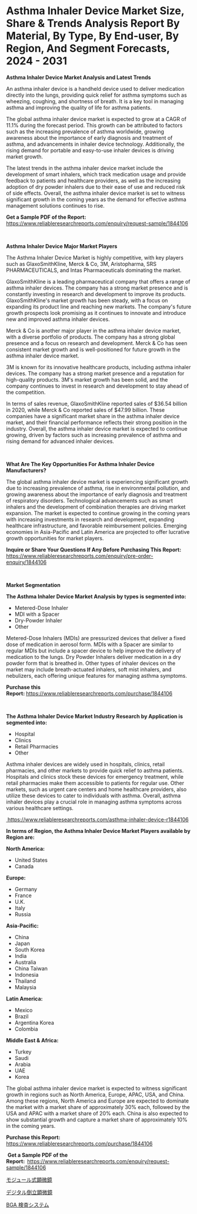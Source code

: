 <p><h1>Asthma Inhaler Device Market Size, Share & Trends Analysis Report By Material, By Type, By End-user, By Region, And Segment Forecasts, 2024 - 2031</h1></p><p><strong>Asthma Inhaler Device Market Analysis and Latest Trends</strong></p>
<p><p>An asthma inhaler device is a handheld device used to deliver medication directly into the lungs, providing quick relief for asthma symptoms such as wheezing, coughing, and shortness of breath. It is a key tool in managing asthma and improving the quality of life for asthma patients.</p><p>The global asthma inhaler device market is expected to grow at a CAGR of 11.1% during the forecast period. This growth can be attributed to factors such as the increasing prevalence of asthma worldwide, growing awareness about the importance of early diagnosis and treatment of asthma, and advancements in inhaler device technology. Additionally, the rising demand for portable and easy-to-use inhaler devices is driving market growth.</p><p>The latest trends in the asthma inhaler device market include the development of smart inhalers, which track medication usage and provide feedback to patients and healthcare providers, as well as the increasing adoption of dry powder inhalers due to their ease of use and reduced risk of side effects. Overall, the asthma inhaler device market is set to witness significant growth in the coming years as the demand for effective asthma management solutions continues to rise.</p></p>
<p><strong>Get a Sample PDF of the Report:&nbsp;</strong> <a href="https://www.reliableresearchreports.com/enquiry/request-sample/1844106">https://www.reliableresearchreports.com/enquiry/request-sample/1844106</a></p>
<p>&nbsp;</p>
<p><strong>Asthma Inhaler Device Major Market Players</strong></p>
<p><p>The Asthma Inhaler Device Market is highly competitive, with key players such as GlaxoSmithKline, Merck & Co, 3M, Aristopharma, SRS PHARMACEUTICALS, and Intas Pharmaceuticals dominating the market. </p><p>GlaxoSmithKline is a leading pharmaceutical company that offers a range of asthma inhaler devices. The company has a strong market presence and is constantly investing in research and development to improve its products. GlaxoSmithKline's market growth has been steady, with a focus on expanding its product line and reaching new markets. The company's future growth prospects look promising as it continues to innovate and introduce new and improved asthma inhaler devices.</p><p>Merck & Co is another major player in the asthma inhaler device market, with a diverse portfolio of products. The company has a strong global presence and a focus on research and development. Merck & Co has seen consistent market growth and is well-positioned for future growth in the asthma inhaler device market.</p><p>3M is known for its innovative healthcare products, including asthma inhaler devices. The company has a strong market presence and a reputation for high-quality products. 3M's market growth has been solid, and the company continues to invest in research and development to stay ahead of the competition.</p><p>In terms of sales revenue, GlaxoSmithKline reported sales of $36.54 billion in 2020, while Merck & Co reported sales of $47.99 billion. These companies have a significant market share in the asthma inhaler device market, and their financial performance reflects their strong position in the industry. Overall, the asthma inhaler device market is expected to continue growing, driven by factors such as increasing prevalence of asthma and rising demand for advanced inhaler devices.</p></p>
<p>&nbsp;</p>
<p><strong>What Are The Key Opportunities For Asthma Inhaler Device Manufacturers?</strong></p>
<p><p>The global asthma inhaler device market is experiencing significant growth due to increasing prevalence of asthma, rise in environmental pollution, and growing awareness about the importance of early diagnosis and treatment of respiratory disorders. Technological advancements such as smart inhalers and the development of combination therapies are driving market expansion. The market is expected to continue growing in the coming years with increasing investments in research and development, expanding healthcare infrastructure, and favorable reimbursement policies. Emerging economies in Asia-Pacific and Latin America are projected to offer lucrative growth opportunities for market players.</p></p>
<p><strong>Inquire or Share Your Questions If Any Before Purchasing This Report:</strong> <a href="https://www.reliableresearchreports.com/enquiry/pre-order-enquiry/1844106">https://www.reliableresearchreports.com/enquiry/pre-order-enquiry/1844106</a></p>
<p>&nbsp;</p>
<p><strong>Market Segmentation</strong></p>
<p><strong>The Asthma Inhaler Device Market Analysis by types is segmented into:</strong></p>
<p><ul><li>Metered-Dose Inhaler</li><li>MDI with a Spacer</li><li>Dry-Powder Inhaler</li><li>Other</li></ul></p>
<p><p>Metered-Dose Inhalers (MDIs) are pressurized devices that deliver a fixed dose of medication in aerosol form. MDIs with a Spacer are similar to regular MDIs but include a spacer device to help improve the delivery of medication to the lungs. Dry Powder Inhalers deliver medication in a dry powder form that is breathed in. Other types of inhaler devices on the market may include breath-actuated inhalers, soft mist inhalers, and nebulizers, each offering unique features for managing asthma symptoms.</p></p>
<p><strong>Purchase this Report:&nbsp;</strong><a href="https://www.reliableresearchreports.com/purchase/1844106">https://www.reliableresearchreports.com/purchase/1844106</a></p>
<p>&nbsp;</p>
<p><strong>The Asthma Inhaler Device Market Industry Research by Application is segmented into:</strong></p>
<p><ul><li>Hospital</li><li>Clinics</li><li>Retail Pharmacies</li><li>Other</li></ul></p>
<p><p>Asthma inhaler devices are widely used in hospitals, clinics, retail pharmacies, and other markets to provide quick relief to asthma patients. Hospitals and clinics stock these devices for emergency treatment, while retail pharmacies make them accessible to patients for regular use. Other markets, such as urgent care centers and home healthcare providers, also utilize these devices to cater to individuals with asthma. Overall, asthma inhaler devices play a crucial role in managing asthma symptoms across various healthcare settings.</p></p>
<p><a href="https://www.reliableresearchreports.com/asthma-inhaler-device-r1844106">&nbsp;https://www.reliableresearchreports.com/asthma-inhaler-device-r1844106</a></p>
<p><strong>In terms of Region, the Asthma Inhaler Device Market Players available by Region are:</strong></p>
<p>
    <p> <strong> North America: </strong>
        <ul>
            <li>United States</li>
            <li>Canada</li>
        </ul>
        </p> 
    <p> <strong> Europe: </strong>
        <ul>
            <li>Germany</li>
            <li>France</li>
            <li>U.K.</li>
            <li>Italy</li>
            <li>Russia</li>
        </ul>
        </p> 
    <p> <strong> Asia-Pacific: </strong>
        <ul>
            <li>China</li>
            <li>Japan</li>
            <li>South Korea</li>
            <li>India</li>
            <li>Australia</li>
            <li>China Taiwan</li>
            <li>Indonesia</li>
            <li>Thailand</li>
            <li>Malaysia</li>
        </ul>
        </p> 
    <p> <strong> Latin America: </strong>
        <ul>
            <li>Mexico</li>
            <li>Brazil</li>
            <li>Argentina Korea</li>
            <li>Colombia</li>
        </ul>
        </p> 
    <p> <strong> Middle East & Africa: </strong>
        <ul>
            <li>Turkey</li>
            <li>Saudi</li>
            <li>Arabia</li>
            <li>UAE</li>
            <li>Korea</li>
        </ul>
    </p>
    </p>
<p><p>The global asthma inhaler device market is expected to witness significant growth in regions such as North America, Europe, APAC, USA, and China. Among these regions, North America and Europe are expected to dominate the market with a market share of approximately 30% each, followed by the USA and APAC with a market share of 20% each. China is also expected to show substantial growth and capture a market share of approximately 10% in the coming years.</p></p>
<p><strong>Purchase this Report: </strong><a href="https://www.reliableresearchreports.com/purchase/1844106">https://www.reliableresearchreports.com/purchase/1844106</a></p>
<p>&nbsp;<strong>Get a Sample PDF of the Report:&nbsp;&nbsp;</strong><a href="https://www.reliableresearchreports.com/enquiry/request-sample/1844106">https://www.reliableresearchreports.com/enquiry/request-sample/1844106</a></p>
<p><strong></strong></p>
<p><p><a href="https://github.com/VellaJacobi2023/Market-Research-Report-List-1/blob/main/930895648934.md">モジュール式顕微鏡</a></p><p><a href="https://github.com/oqxogxyvqe90775/Market-Research-Report-List-2/blob/main/177078448933.md">デジタル倒立顕微鏡</a></p><p><a href="https://github.com/AylinBeier/Market-Research-Report-List-1/blob/main/573989448932.md">BGA 検査システム</a></p></p>